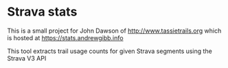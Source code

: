 # Strava stats

This is a small project for John Dawson of http://www.tassietrails.org which is hosted at https://stats.andrewgibb.info

This tool extracts trail usage counts for given Strava segments using the Strava V3 API 
